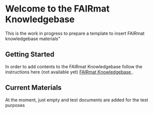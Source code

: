 # Welcome to the **FAIRmat Knowledgebase** 

This is the work in progress to prepare a template to insert FAIRmat knowledgebase materials"

## Getting Started

In order to add contents to the FAIRmat Knowledgebase follow the instructions here (not available yet) [FAIRmat Knowledgebase ](https://nomad-lab.eu/prod/v1.0/docs/plugins.html).

## Current Materials

At the moment, just empty and test documents are added for the test purposes


